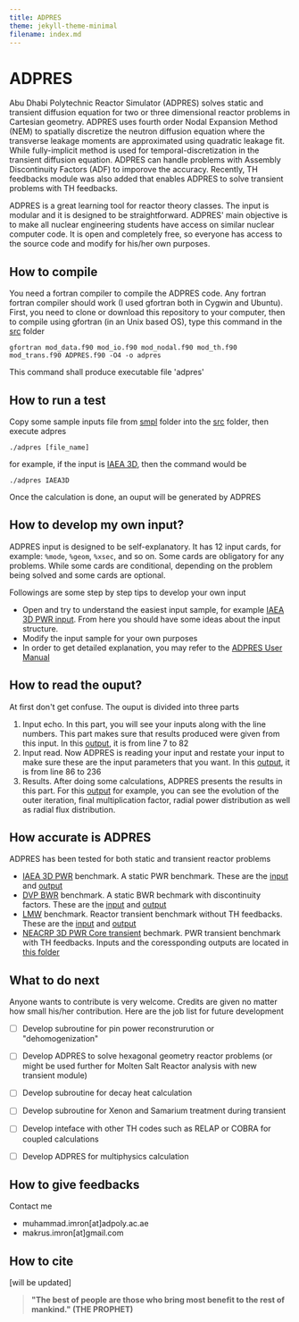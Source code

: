 ```yaml
---
title: ADPRES
theme: jekyll-theme-minimal
filename: index.md
--- 
```


# ADPRES

Abu Dhabi Polytechnic Reactor Simulator (ADPRES) solves static and transient diffusion equation for two or three dimensional reactor problems in Cartesian geometry. ADPRES uses fourth order Nodal Expansion Method (NEM) to spatially discretize the neutron diffusion equation where the transverse leakage moments are approximated using quadratic leakage fit. While fully-implicit method is used for temporal-discretization in the transient diffusion equation. ADPRES can handle problems with Assembly Discontinuity Factors (ADF) to imporove the accuracy. Recently, TH feedbacks module was also added that enables ADPRES to solve transient problems with TH feedbacks.

ADPRES is a great learning tool for reactor theory classes. The input is modular and it is designed to be straightforward. ADPRES' main objective is to make all nuclear engineering students have access on similar nuclear computer code. It is open and completely free, so everyone has access to the source code and modify for his/her own purposes.

## How to compile

You need a fortran compiler to compile the ADPRES code. Any fortran fortran compiler should work (I used gfortran both in Cygwin and Ubuntu).
First, you need to clone or download this repository to your computer, then to compile using gfortran (in an Unix based OS), type this command in the [src](https://github.com/imronuke/ADPRES/tree/master/src) folder

```
gfortran mod_data.f90 mod_io.f90 mod_nodal.f90 mod_th.f90 mod_trans.f90 ADPRES.f90 -O4 -o adpres
```

This command shall produce executable file 'adpres'

## How to run a test

Copy some sample inputs file from [smpl](https://github.com/imronuke/ADPRES/tree/master/smpl) folder into the [src](https://github.com/imronuke/ADPRES/tree/master/src) folder, then execute adpres

```
./adpres [file_name]
```

for example, if the input is [IAEA 3D](https://github.com/imronuke/ADPRES/blob/master/smpl/IAEA3D), then the command would be

```
./adpres IAEA3D
```

Once the calculation is done, an ouput will be generated by ADPRES

## How to develop my own input?

ADPRES input is designed to be self-explanatory. It has 12 input cards, for example: `%mode`, `%geom`, `%xsec`, and so on. Some cards are obligatory for any problems. While some cards are conditional, depending on the problem being solved and some cards are optional.

Followings are some step by step tips to develop your own input
* Open and try to understand the easiest input sample, for example [IAEA 3D PWR input](https://github.com/imronuke/ADPRES/blob/master/smpl/IAEA3D). From here you should have some ideas about the input structure.
* Modify the input sample for your own purposes
* In order to get detailed explanation, you may refer to the [ADPRES User Manual](https://github.com/imronuke/ADPRES/blob/reactivity/ADPRES%20USER%20MANUAL.pdf)

## How to read the ouput?

At first don't get confuse. The ouput is divided into three parts
1. Input echo. In this part, you will see your inputs along with the line numbers. This part makes sure that results produced were given from this input. In this [output](https://github.com/imronuke/ADPRES/blob/master/smpl/IAEA3D.out), it is from line 7 to 82
2. Input read. Now ADPRES is reading your input and restate your input to make sure these are the input parameters that you want.  In this [output](https://github.com/imronuke/ADPRES/blob/master/smpl/IAEA3D.out), it is from line 86 to 236
3. Results. After doing some calculations, ADPRES presents the results in this part. For this [output](https://github.com/imronuke/ADPRES/blob/master/smpl/IAEA3D.out) for example, you can see the evolution of the outer iteration, final multiplication factor, radial power distribution as well as radial flux distribution.

## How accurate is ADPRES

ADPRES has been tested for both static and transient reactor problems
* [IAEA 3D PWR](https://engineering.purdue.edu/PARCS/Code/TestSuite/CalculationMode/StandAloneMode/Eigenvalue/IAEA3DPWR) benchmark. A static PWR benchmark. These are the [input](https://github.com/imronuke/ADPRES/blob/master/smpl/IAEA3D) and [output](https://github.com/imronuke/ADPRES/blob/master/smpl/IAEA3D.out)
* [DVP BWR](http://li.mit.edu/Stuff/CNSE/Paper/Smith86PNE.pdf) benchmark. A static BWR bechmark with discontinuity factors. These are the [input](https://github.com/imronuke/ADPRES/blob/master/smpl/DVP) and [output](https://github.com/imronuke/ADPRES/blob/master/smpl/DVP.out)
* [LMW](https://www.sciencedirect.com/science/article/pii/014919709500082U) benchmark. Reactor transient benchmark without TH feedbacks. These are the [input](https://github.com/imronuke/ADPRES/blob/master/smpl/LMW) and [output](https://github.com/imronuke/ADPRES/blob/master/smpl/LMW.out)
* [NEACRP 3D PWR Core transient](https://www.oecd-nea.org/science/docs/1991/neacrp-l-1991-335.pdf) bechmark.  PWR transient benchmark with TH feedbacks. Inputs and the coressponding outputs are located in [this folder](https://github.com/imronuke/ADPRES/tree/master/smpl/NEACRP_TRANS)

## What to do next
Anyone wants to contribute is very welcome. Credits are given no matter how small his/her contribution. Here are the job list for future development
- [ ] Develop subroutine for pin power reconstrurution or "dehomogenization"
- [ ] Develop ADPRES to solve hexagonal geometry reactor problems (or might be used further for Molten Salt Reactor analysis with new transient module)
- [ ] Develop subroutine for decay heat calculation
- [ ] Develop subroutine for Xenon and Samarium treatment during transient
- [ ] Develop inteface with other TH codes such as RELAP or COBRA for coupled calculations
- [ ] Develop ADPRES for multiphysics calculation


## How to give feedbacks
Contact me
* muhammad.imron[at]adpoly.ac.ae
* makrus.imron[at]gmail.com

## How to cite

[will be updated]



> **"The best of people are those who bring most benefit to the rest of mankind." (THE PROPHET)**
